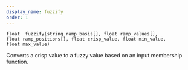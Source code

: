 ```yaml
---
display_name: fuzzify
order: 1
---
```

`float  fuzzify(string ramp_basis[], float ramp_values[], float ramp_positions[], float crisp_value, float min_value, float max_value)`

Converts a crisp value to a fuzzy value based on an input membership function.
